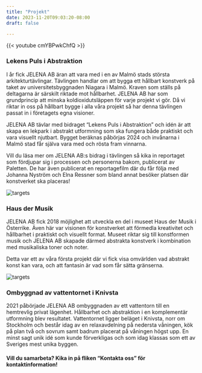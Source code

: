 ```yaml
---
title: "Projekt"
date: 2023-11-20T09:03:20-08:00
draft: false

---
```


{{< youtube cmYBPwkChfQ >}}

### Lekens Puls i Abstraktion

I år fick JELENA AB äran att vara med i en av Malmö stads största arkitekturtävlingar. Tävlingen handlar om att bygga ett hållbart konstverk på taket av universitetsbyggnaden Niagara i Malmö. Kraven som ställs på deltagarna är särskilt riktade mot hållbarhet. JELENA AB har som grundprincip att minska koldioxidutsläppen för varje projekt vi gör. Då vi riktar in oss på hållbart bygge i alla våra projekt så har denna tävlingen passat in i företagets egna visioner. 

JELENA AB tävlar med bidraget “Lekens Puls i Abstraktion” och idén är att skapa en lekpark i abstrakt utformning som ska fungera både praktiskt och vara visuellt njutbart. Bygget beräknas påbörjas 2024 och invånarna i Malmö stad får själva vara med och rösta fram vinnarna.





Vill du läsa mer om JELENA AB:s bidrag i tävlingen så kika in reportaget som fördjupar sig i processen och personerna bakom, publicerat av Paletten. De har även publicerat en reportagefilm där du får följa med Johanna Nyström och Elna Ressner som bland annat besöker platsen där konstverket ska placeras!


![targets](/img/vatikan.jpg)

### Haus der Musik 
JELENA AB fick 2018 möjlighet att utveckla en del i museet  Haus der Musik i Österrike. Även här var visionen för konstverket att förmedla kreativitet och hållbarhet i praktiskt och visuellt format. Museet riktar sig till konstformen musik och JELENA AB skapade därmed abstrakta konstverk i kombination med musikaliska toner och noter. 

Detta var ett av våra första projekt där vi fick visa omvärlden vad abstrakt konst kan vara, och att fantasin är vad som får sätta gränserna. 



![targets](/img/betong.jpg)

### Ombyggnad av vattentornet i Knivsta
2021 påbörjade JELENA AB ombyggnaden av ett vattentorn till en hemtrevlig privat lägenhet. Hållbarhet och abstraktion i en komplementär utformning blev resultatet. Vattentornet ligger beläget i Knivsta, norr om Stockholm och består idag av en relaxavdelning på nedersta våningen, kök på plan två och sovrum samt badrum placerat på våningen högst upp. En minst sagt unik idé som kunde förverkligas och som idag klassas som ett av Sveriges mest unika byggen. 

#### Vill du samarbeta? Kika in på fliken “Kontakta oss” för kontaktinformation!
